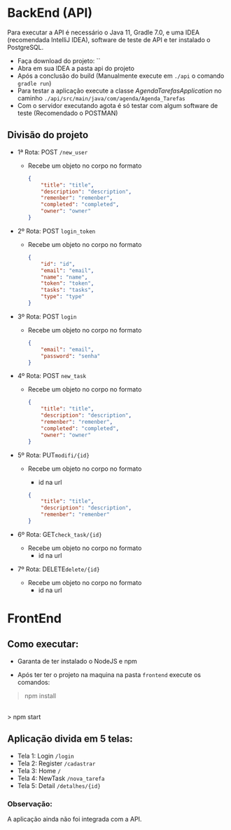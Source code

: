 

# BackEnd (API)

Para executar a API é necessário o Java 11, Gradle 7.0, e uma IDEA (recomendada IntelliJ  IDEA), software de teste de API e ter instalado o PostgreSQL.

- Faça download do projeto: ``
- Abra em sua IDEA a pasta api do projeto
- Após a conclusão do build (Manualmente execute em `./api`  o comando `gradle run`)
- Para testar a aplicação execute a classe _AgendaTarefasApplication_ no caminho `./api/src/main/java/com/agenda/Agenda_Tarefas`
- Com o servidor executando agota é só testar com algum software de teste (Recomendado o POSTMAN)

## Divisão do projeto

- 1ª Rota: POST `/new_user`

  - Recebe um objeto no corpo no formato

    ```json
    {
        "title": "title",
        "description": "description",
        "remenber": "remenber",
        "completed": "completed",
        "owner": "owner"
    }
    ```

- 2º Rota: POST `login_token`

  - Recebe um objeto no corpo no formato

    ```json
    {
        "id": "id",
        "email": "email",
        "name": "name",
        "token": "token",
        "tasks": "tasks",
        "type": "type"
    }
    ```

- 3º Rota: POST `login`

  - Recebe um objeto no corpo no formato

    ```json
    {
        "email": "email",
        "password": "senha"
    }
    ```

- 4º Rota: POST `new_task`

  - Recebe um objeto no corpo no formato

    ```json
    {
        "title": "title",
        "description": "description",
        "remenber": "remenber",
        "completed": "completed",
        "owner": "owner"
    }
    ```

- 5º Rota: PUT`modifi/{id}`

  - Recebe um objeto no corpo no formato

    - id na url

    ```json
    {
        "title": "title",
        "description": "description",
        "remenber": "remenber"
    }
    ```

- 6º Rota: GET`check_task/{id}`

  - Recebe um objeto no corpo no formato
    - id na url

- 7º Rota: DELETE`delete/{id}`

  - Recebe um objeto no corpo no formato
    - id na url

# FrontEnd

## Como executar:

- Garanta de ter instalado o NodeJS e npm

- Após ter ter o projeto na maquina na pasta `frontend` execute os comandos:
> npm install
<br />
> npm start

## Aplicação divida em 5 telas:
- Tela 1: Login `/login`
- Tela 2: Register `/cadastrar`
- Tela 3: Home `/`
- Tela 4: NewTask `/nova_tarefa`
- Tela 5: Detail `/detalhes/{id}`

### Observação:
A aplicação ainda não foi integrada com a API.
